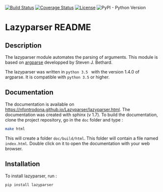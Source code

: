 [![Build Status](https://travis-ci.com/NFontrodona/Lazyparser.svg?token=kVsLPqgGYaJqBE1Jazyp&branch=master)](https://travis-ci.com/NFontrodona/Lazyparser)
[![Coverage Status](https://coveralls.io/repos/github/NFontrodona/Lazyparser/badge.svg?branch=master)](https://coveralls.io/github/NFontrodona/Lazyparser?branch=master)
[![License](https://img.shields.io/badge/License-Apache%202.0-blue.svg)](https://opensource.org/licenses/Apache-2.0)
![PyPI - Python Version](https://img.shields.io/pypi/pyversions/lazyparser.svg)

# Lazyparser README

## Description

The lazyparser module automates the parsing of arguments. 
This module is based on [argparse](https://docs.python.org/3.5/library/argparse.html) developped by Steven J. Bethard.

The lazyparser was written in ``python 3.5 `` with the version 1.4.0 of argparse.
It is compatible with ``python 3.5`` or higher.

## Documentation

The documentation is available on <https://nfontrodona.github.io/Lazyparser/lazyparser.html>.
The documentation was created with sphinx (v 1.7).
To build the documentation, clone the project repository, go in the `doc` folder and type :

```sh
make html
```

This will create a folder `doc/build/html`. This folder will contain a file named ``index.html``. Double click on it to open the documentation with your web browser. 


## Installation

To install lazyparser, run :

```sh
pip install lazyparser
```
